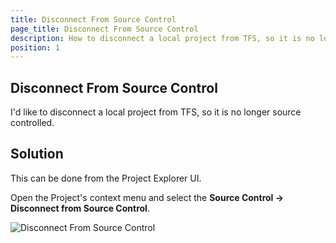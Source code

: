 ```yaml
---
title: Disconnect From Source Control
page_title: Disconnect From Source Control
description: How to disconnect a local project from TFS, so it is no longer source controlled.
position: 1
---
```

## Disconnect From Source Control

I'd like to disconnect a local project from TFS, so it is no longer source controlled.

## Solution

This can be done from the Project Explorer UI.

Open the Project's context menu and select the **Source Control -> Disconnect from Source Control**.

![Disconnect From Source Control][1]

[1]: /img/knowledge-base/project-configuration-kb/disconnect-from-fource-control/fig1.png
